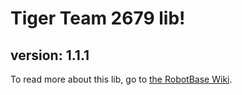 # Tiger Team 2679 lib!
## version: 1.1.1

To read more about this lib, go to [the RobotBase Wiki](https://github.com/Tiger-team-2679/RobotBase/wiki).
